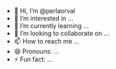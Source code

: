 - 👋 Hi, I’m @perlaorval
- 👀 I’m interested in ...
- 🌱 I’m currently learning ...
- 💞️ I’m looking to collaborate on ...
- 📫 How to reach me ...
- 😄 Pronouns: ...
- ⚡ Fun fact: ...

<!---
perlaorval/perlaorval is a ✨ special ✨ repository because its `README.md` (this file) appears on your GitHub profile.
You can click the Preview link to take a look at your changes.
--->
